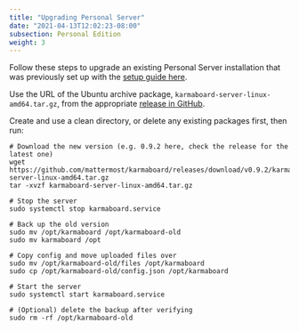 ```yaml
---
title: "Upgrading Personal Server"
date: "2021-04-13T12:02:23-08:00"
subsection: Personal Edition
weight: 3
---
```


Follow these steps to upgrade an existing Personal Server installation that was previously set up with the [setup guide here](../ubuntu).

Use the URL of the Ubuntu archive package, `karmaboard-server-linux-amd64.tar.gz`, from the appropriate [release in GitHub](https://github.com/mattermost/karmaboard/releases).

Create and use a clean directory, or delete any existing packages first, then run:

```
# Download the new version (e.g. 0.9.2 here, check the release for the latest one)
wget https://github.com/mattermost/karmaboard/releases/download/v0.9.2/karmaboard-server-linux-amd64.tar.gz
tar -xvzf karmaboard-server-linux-amd64.tar.gz

# Stop the server
sudo systemctl stop karmaboard.service

# Back up the old version
sudo mv /opt/karmaboard /opt/karmaboard-old
sudo mv karmaboard /opt

# Copy config and move uploaded files over
sudo mv /opt/karmaboard-old/files /opt/karmaboard
sudo cp /opt/karmaboard-old/config.json /opt/karmaboard

# Start the server
sudo systemctl start karmaboard.service

# (Optional) delete the backup after verifying
sudo rm -rf /opt/karmaboard-old
```
